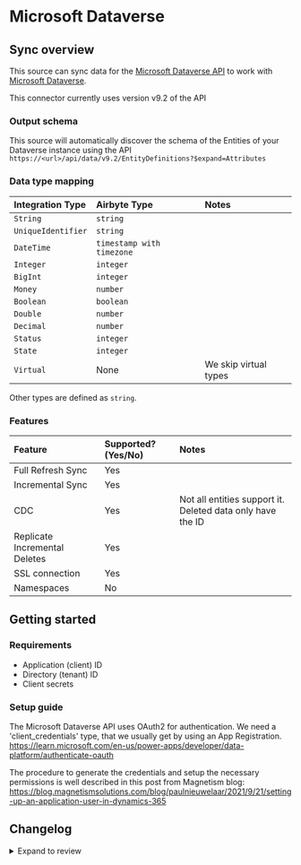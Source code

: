 # Microsoft Dataverse

## Sync overview

This source can sync data for the [Microsoft Dataverse API](https://learn.microsoft.com/en-us/power-apps/developer/data-platform/webapi/overview) to work with [Microsoft Dataverse](https://learn.microsoft.com/en-us/power-apps/developer/data-platform/overview).

This connector currently uses version v9.2 of the API

### Output schema

This source will automatically discover the schema of the Entities of your Dataverse instance using the API
`https://<url>/api/data/v9.2/EntityDefinitions?$expand=Attributes`

### Data type mapping

| Integration Type   | Airbyte Type              | Notes                 |
| :----------------- | :------------------------ | :-------------------- |
| `String`           | `string`                  |                       |
| `UniqueIdentifier` | `string`                  |                       |
| `DateTime`         | `timestamp with timezone` |                       |
| `Integer`          | `integer`                 |                       |
| `BigInt`           | `integer`                 |                       |
| `Money`            | `number`                  |                       |
| `Boolean`          | `boolean`                 |                       |
| `Double`           | `number`                  |                       |
| `Decimal`          | `number`                  |                       |
| `Status`           | `integer`                 |                       |
| `State`            | `integer`                 |                       |
| `Virtual`          | None                      | We skip virtual types |

Other types are defined as `string`.

### Features

| Feature                       | Supported?\(Yes/No\) | Notes                                                      |
| :---------------------------- | :------------------- | :--------------------------------------------------------- |
| Full Refresh Sync             | Yes                  |                                                            |
| Incremental Sync              | Yes                  |                                                            |
| CDC                           | Yes                  | Not all entities support it. Deleted data only have the ID |
| Replicate Incremental Deletes | Yes                  |                                                            |
| SSL connection                | Yes                  |                                                            |
| Namespaces                    | No                   |                                                            |

## Getting started

### Requirements

- Application \(client\) ID
- Directory \(tenant\) ID
- Client secrets

### Setup guide

The Microsoft Dataverse API uses OAuth2 for authentication. We need a 'client_credentials' type, that we usually get by using an App Registration.
https://learn.microsoft.com/en-us/power-apps/developer/data-platform/authenticate-oauth

The procedure to generate the credentials and setup the necessary permissions is well described in this post from Magnetism blog:
https://blog.magnetismsolutions.com/blog/paulnieuwelaar/2021/9/21/setting-up-an-application-user-in-dynamics-365

## Changelog

<details>
  <summary>Expand to review</summary>

| Version | Date       | Pull Request                                             | Subject                                                                                |
| :------ | :--------- | :------------------------------------------------------- | :------------------------------------------------------------------------------------- |
| 0.1.27 | 2025-03-29 | [56631](https://github.com/airbytehq/airbyte/pull/56631) | Update dependencies |
| 0.1.26 | 2025-03-22 | [56043](https://github.com/airbytehq/airbyte/pull/56043) | Update dependencies |
| 0.1.25 | 2025-03-08 | [55454](https://github.com/airbytehq/airbyte/pull/55454) | Update dependencies |
| 0.1.24 | 2025-03-01 | [54768](https://github.com/airbytehq/airbyte/pull/54768) | Update dependencies |
| 0.1.23 | 2025-02-22 | [54356](https://github.com/airbytehq/airbyte/pull/54356) | Update dependencies |
| 0.1.22 | 2025-02-15 | [46493](https://github.com/airbytehq/airbyte/pull/46493) | Update dependencies |
| 0.1.21 | 2024-09-26 | [ ](https://github.com/airbytehq/airbyte/pull/ ) | Make Dataverse available on Airbyte Cloud |
| 0.1.20 | 2024-09-21 | [45777](https://github.com/airbytehq/airbyte/pull/45777) | Update dependencies |
| 0.1.19 | 2024-09-14 | [45482](https://github.com/airbytehq/airbyte/pull/45482) | Update dependencies |
| 0.1.18 | 2024-09-07 | [45224](https://github.com/airbytehq/airbyte/pull/45224) | Update dependencies |
| 0.1.17 | 2024-08-31 | [44987](https://github.com/airbytehq/airbyte/pull/44987) | Update dependencies |
| 0.1.16 | 2024-08-24 | [44640](https://github.com/airbytehq/airbyte/pull/44640) | Update dependencies |
| 0.1.15 | 2024-08-17 | [44224](https://github.com/airbytehq/airbyte/pull/44224) | Update dependencies |
| 0.1.14 | 2024-08-10 | [43653](https://github.com/airbytehq/airbyte/pull/43653) | Update dependencies |
| 0.1.13 | 2024-08-03 | [43164](https://github.com/airbytehq/airbyte/pull/43164) | Update dependencies |
| 0.1.12 | 2024-07-27 | [42612](https://github.com/airbytehq/airbyte/pull/42612) | Update dependencies |
| 0.1.11 | 2024-07-20 | [42373](https://github.com/airbytehq/airbyte/pull/42373) | Update dependencies |
| 0.1.10 | 2024-07-13 | [41920](https://github.com/airbytehq/airbyte/pull/41920) | Update dependencies |
| 0.1.9 | 2024-07-10 | [41346](https://github.com/airbytehq/airbyte/pull/41346) | Update dependencies |
| 0.1.8 | 2024-07-09 | [41247](https://github.com/airbytehq/airbyte/pull/41247) | Update dependencies |
| 0.1.7 | 2024-07-06 | [40800](https://github.com/airbytehq/airbyte/pull/40800) | Update dependencies |
| 0.1.6 | 2024-06-25 | [40340](https://github.com/airbytehq/airbyte/pull/40340) | Update dependencies |
| 0.1.5 | 2024-06-21 | [39931](https://github.com/airbytehq/airbyte/pull/39931) | Update dependencies |
| 0.1.4 | 2024-06-06 | [39265](https://github.com/airbytehq/airbyte/pull/39265) | [autopull] Upgrade base image to v1.2.2 |
| 0.1.3 | 2024-05-20 | [38397](https://github.com/airbytehq/airbyte/pull/38397) | [autopull] base image + poetry + up_to_date |
| 0.1.2 | 2023-08-24 | [29732](https://github.com/airbytehq/airbyte/pull/29732) | 🐛 Source Microsoft Dataverse: Adjust source_default_cursor when modifiedon not exists |
| 0.1.1 | 2023-03-16 | [22805](https://github.com/airbytehq/airbyte/pull/22805) | Fixed deduped cursor field value update |
| 0.1.0 | 2022-11-14 | [18646](https://github.com/airbytehq/airbyte/pull/18646) | 🎉 New Source: Microsoft Dataverse [python cdk] |

</details>

